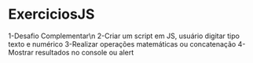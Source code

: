 # ExerciciosJS
1-Desafio Complementar\n
2-Criar um script em JS, usuário digitar tipo texto e numérico
3-Realizar operações matemáticas ou concatenação 
4-Mostrar resultados no console ou alert
